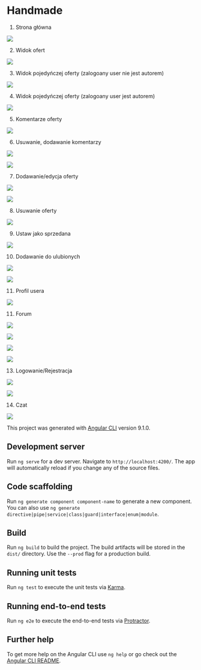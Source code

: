 # Handmade

1. Strona główna

![](readmeImg/home.png)

2. Widok ofert

![](readmeImg/offers.png)

3. Widok pojedyńczej oferty (zalogoany user nie jest autorem)

![](readmeImg/offer-details.png)

4. Widok pojedyńczej oferty (zalogoany user jest autorem)

![](readmeImg/offer-author-view.png)

5. Komentarze oferty

![](readmeImg/offer-comments.png)

6. Usuwanie, dodawanie komentarzy

![](readmeImg/comment-delete.png)

![](readmeImg/add-comment.png)

7. Dodawanie/edycja oferty

![](readmeImg/edit-offer.png)

![](readmeImg/edit-offer2.png)

8. Usuwanie oferty

![](readmeImg/delete-offer.png)

9. Ustaw jako sprzedana

![](readmeImg/set-as-sold.png)

10. Dodawanie do ulubionych

![](readmeImg/like.png)

![](readmeImg/dislike.png)

11. Profil usera

![](readmeImg/user-profile.png)

11. Forum

![](readmeImg/forum.png)

![](readmeImg/forum-by-category.png)

![](readmeImg/add-post.png)

![](readmeImg/post-details.png)

13. Logowanie/Rejestracja

![](readmeImg/login.png)

![](readmeImg/register.png)

14. Czat

![](readmeImg/chat.png)

This project was generated with [Angular CLI](https://github.com/angular/angular-cli) version 9.1.0.

## Development server

Run `ng serve` for a dev server. Navigate to `http://localhost:4200/`. The app will automatically reload if you change any of the source files.

## Code scaffolding

Run `ng generate component component-name` to generate a new component. You can also use `ng generate directive|pipe|service|class|guard|interface|enum|module`.

## Build

Run `ng build` to build the project. The build artifacts will be stored in the `dist/` directory. Use the `--prod` flag for a production build.

## Running unit tests

Run `ng test` to execute the unit tests via [Karma](https://karma-runner.github.io).

## Running end-to-end tests

Run `ng e2e` to execute the end-to-end tests via [Protractor](http://www.protractortest.org/).

## Further help

To get more help on the Angular CLI use `ng help` or go check out the [Angular CLI README](https://github.com/angular/angular-cli/blob/master/README.md).
